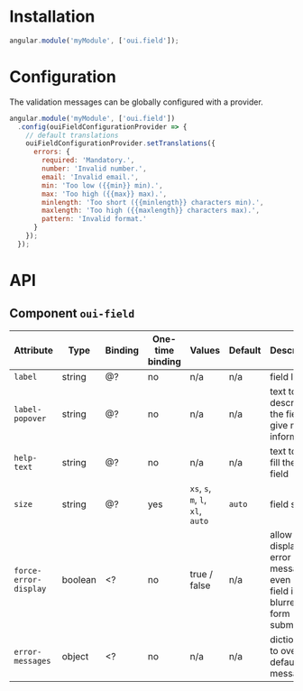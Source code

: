 # Installation

```js
angular.module('myModule', ['oui.field']);
```

# Configuration

The validation messages can be globally configured with a provider.

```js
angular.module('myModule', ['oui.field'])
  .config(ouiFieldConfigurationProvider => {
    // default translations
    ouiFieldConfigurationProvider.setTranslations({
      errors: {
        required: 'Mandatory.',
        number: 'Invalid number.',
        email: 'Invalid email.',
        min: 'Too low ({{min}} min).',
        max: 'Too high ({{max}} max).',
        minlength: 'Too short ({{minlength}} characters min).',
        maxlength: 'Too high ({{maxlength}} characters max).',
        pattern: 'Invalid format.'
      }
    });
  });
```

# API

## Component `oui-field`

| Attribute             | Type    | Binding   | One-time binding  | Values                            | Default   | Description
|-----------------------|---------| ----      | ----              |-----------------------------------| ----      | ----
| `label`               | string  | @?        | no                | n/a                               | n/a       | field label
| `label-popover`       | string  | @?        | no                | n/a                               | n/a       | text to describe the field or give more information
| `help-text`           | string  | @?        | no                | n/a                               | n/a       | text to help fill the form field
| `size`                | string  | @?        | yes               | `xs`, `s`, `m`, `l`, `xl`, `auto` | `auto`    | field size
| `force-error-display` | boolean | <?        | no                | true / false                      | n/a       | allow to display error messages even if the field is not blurred nor form submitted
| `error-messages`      | object  | <?        | no                | n/a                               | n/a       | dictionary to override default messages
